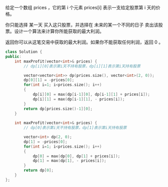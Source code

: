 给定一个数组 prices ，它的第 i 个元素 prices[i] 表示一支给定股票第 i 天的价格。

你只能选择 某一天 买入这只股票，并选择在 未来的某一个不同的日子 卖出该股票。设计一个算法来计算你所能获取的最大利润。

返回你可以从这笔交易中获取的最大利润。如果你不能获取任何利润，返回 0 。

 

```c++
class Solution {
public:
    int maxProfit(vector<int>& prices) {
        // dp[i][0]表示第i天不持有股票，dp[i][1]表示第i天持有股票

        vector<vector<int>> dp(prices.size(), vector<int>(2, 0));
        dp[0][1] = -prices[0];
        for(int i=1; i<prices.size(); i++)
        {
            dp[i][0] = max(dp[i-1][0], dp[i-1][1] + prices[i]);
            dp[i][1] = max(dp[i-1][1], - prices[i]);
        } 
        return dp[prices.size()-1][0];
    }
    
    int maxProfit(vector<int>& prices) {
        // dp[0]表示第i天不持有股票，dp[1]表示第i天持有股票

        vector<int> dp(2, 0);
        dp[1] = -prices[0];
        for(int i=1; i<prices.size(); i++)
        {
            dp[0] = max(dp[0], dp[1] + prices[i]);
            dp[1] = max(dp[1], - prices[i]);
        } 
        return dp[0];
    }
};
```

